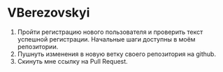 # VBerezovskyi

1. Пройти регистрацию нового пользователя и проверить текст успешной регистрации. Начальные шаги доступны в моём репозитории.
2. Пушнуть изменения в новую ветку своего репозитория на github.
3. Скинуть мне ссылку на Pull Request.
